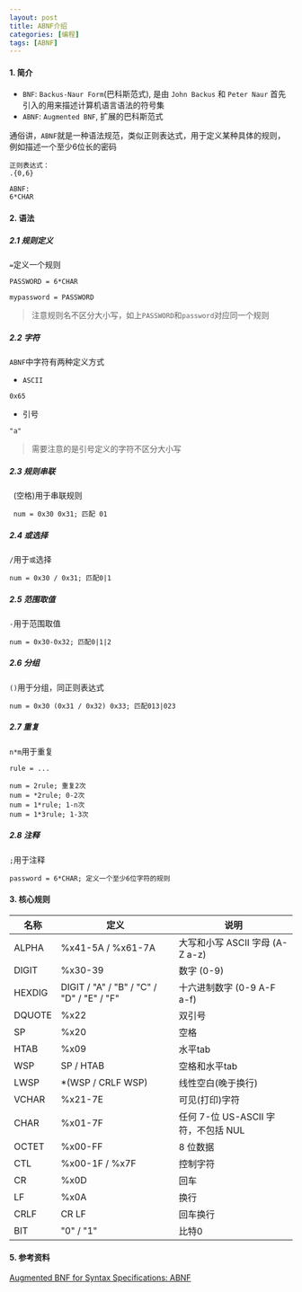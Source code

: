 ```yaml
---
layout: post
title: ABNF介绍
categories: [编程]
tags: [ABNF]
---
```


#### 1. 简介
* `BNF`: `Backus-Naur Form`(巴科斯范式), 是由 `John Backus` 和 `Peter Naur` 首先引入的用来描述计算机语言语法的符号集
* `ABNF`: `Augmented BNF`, 扩展的巴科斯范式

通俗讲，`ABNF`就是一种语法规范，类似正则表达式，用于定义某种具体的规则，例如描述一个至少6位长的密码

```
正则表达式：
.{0,6}

ABNF:
6*CHAR
```

#### 2. 语法

##### 2.1 规则定义

`=`定义一个规则

```
PASSWORD = 6*CHAR

mypassword = PASSWORD
```

> 注意规则名不区分大小写，如上`PASSWORD`和`password`对应同一个规则

##### 2.2 字符

`ABNF`中字符有两种定义方式

* `ASCII`

```
0x65
```

* 引号

```
"a"
```

> 需要注意的是引号定义的字符不区分大小写

##### 2.3 规则串联
 
` `(空格)用于串联规则

```
 num = 0x30 0x31; 匹配 01
```

##### 2.4 或选择

`/`用于`或`选择

```
num = 0x30 / 0x31; 匹配0|1
```
 
##### 2.5 范围取值

`-`用于范围取值

```
num = 0x30-0x32; 匹配0|1|2
```

##### 2.6 分组

`()`用于分组，同正则表达式

```
num = 0x30 (0x31 / 0x32) 0x33; 匹配013|023
```

##### 2.7 重复

`n*m`用于重复

```
rule = ...

num = 2rule; 重复2次
num = *2rule; 0-2次
num = 1*rule; 1-n次
num = 1*3rule; 1-3次

```

##### 2.8 注释
`;`用于注释

```
password = 6*CHAR; 定义一个至少6位字符的规则
```

#### 3. 核心规则

|名称   |   定义  |  说明 |
| ------- | -------------------- | ------------------------------ |
|ALPHA	  |%x41-5A / %x61-7A	 |大写和小写 ASCII 字母 (A-Z a-z) |
|DIGIT	  |%x30-39	|数字 (0-9)                                   |
|HEXDIG	| DIGIT / "A" / "B" / "C" / "D" / "E" / "F" |	十六进制数字 (0-9 A-F a-f)|
|DQUOTE	| %x22|	双引号|
|SP	| %x20 |	空格|
|HTAB	| %x09	| 水平tab|
|WSP	|SP / HTAB|	空格和水平tab|
|LWSP	|*(WSP / CRLF WSP)|	线性空白(晚于换行)           |
|VCHAR	|%x21-7E|	可见(打印)字符                      |
|CHAR	|%x01-7F|	任何 7-位 US-ASCII 字符，不包括 NUL|
|OCTET	|%x00-FF|	8 位数据     |
|CTL	|%x00-1F / %x7F|	控制字符|
|CR	|%x0D|	回车            |
|LF	|%x0A|	换行            |
|CRLF|	CR LF|	回车换行|
|BIT|	"0" / "1"| 比特0|1 |	 

#### 5. 参考资料

[Augmented BNF for Syntax Specifications: ABNF](https://tools.ietf.org/html/rfc5234)